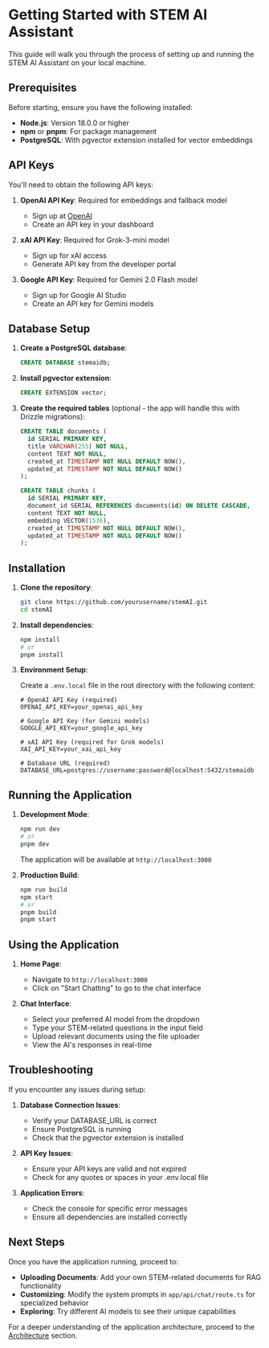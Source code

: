 # Getting Started with STEM AI Assistant

This guide will walk you through the process of setting up and running the STEM AI Assistant on your local machine.

## Prerequisites

Before starting, ensure you have the following installed:

- **Node.js**: Version 18.0.0 or higher
- **npm** or **pnpm**: For package management
- **PostgreSQL**: With pgvector extension installed for vector embeddings

## API Keys

You'll need to obtain the following API keys:

1. **OpenAI API Key**: Required for embeddings and fallback model
   - Sign up at [OpenAI](https://platform.openai.com/)
   - Create an API key in your dashboard

2. **xAI API Key**: Required for Grok-3-mini model
   - Sign up for xAI access
   - Generate API key from the developer portal

3. **Google API Key**: Required for Gemini 2.0 Flash model
   - Sign up for Google AI Studio
   - Create an API key for Gemini models

## Database Setup

1. **Create a PostgreSQL database**:
   ```sql
   CREATE DATABASE stemaidb;
   ```

2. **Install pgvector extension**:
   ```sql
   CREATE EXTENSION vector;
   ```

3. **Create the required tables** (optional - the app will handle this with Drizzle migrations):
   ```sql
   CREATE TABLE documents (
     id SERIAL PRIMARY KEY,
     title VARCHAR(255) NOT NULL,
     content TEXT NOT NULL,
     created_at TIMESTAMP NOT NULL DEFAULT NOW(),
     updated_at TIMESTAMP NOT NULL DEFAULT NOW()
   );

   CREATE TABLE chunks (
     id SERIAL PRIMARY KEY,
     document_id SERIAL REFERENCES documents(id) ON DELETE CASCADE,
     content TEXT NOT NULL,
     embedding VECTOR(1536),
     created_at TIMESTAMP NOT NULL DEFAULT NOW(),
     updated_at TIMESTAMP NOT NULL DEFAULT NOW()
   );
   ```

## Installation

1. **Clone the repository**:
   ```bash
   git clone https://github.com/yourusername/stemAI.git
   cd stemAI
   ```

2. **Install dependencies**:
   ```bash
   npm install
   # or
   pnpm install
   ```

3. **Environment Setup**:
   
   Create a `.env.local` file in the root directory with the following content:
   ```env
   # OpenAI API Key (required)
   OPENAI_API_KEY=your_openai_api_key

   # Google API Key (for Gemini models)
   GOOGLE_API_KEY=your_google_api_key

   # xAI API Key (required for Grok models)
   XAI_API_KEY=your_xai_api_key

   # Database URL (required)
   DATABASE_URL=postgres://username:password@localhost:5432/stemaidb
   ```

## Running the Application

1. **Development Mode**:
   ```bash
   npm run dev
   # or
   pnpm dev
   ```
   The application will be available at `http://localhost:3000`

2. **Production Build**:
   ```bash
   npm run build
   npm start
   # or
   pnpm build
   pnpm start
   ```

## Using the Application

1. **Home Page**: 
   - Navigate to `http://localhost:3000`
   - Click on "Start Chatting" to go to the chat interface

2. **Chat Interface**:
   - Select your preferred AI model from the dropdown
   - Type your STEM-related questions in the input field
   - Upload relevant documents using the file uploader
   - View the AI's responses in real-time

## Troubleshooting

If you encounter any issues during setup:

1. **Database Connection Issues**:
   - Verify your DATABASE_URL is correct
   - Ensure PostgreSQL is running
   - Check that the pgvector extension is installed

2. **API Key Issues**:
   - Ensure your API keys are valid and not expired
   - Check for any quotes or spaces in your .env.local file

3. **Application Errors**:
   - Check the console for specific error messages
   - Ensure all dependencies are installed correctly

## Next Steps

Once you have the application running, proceed to:

- **Uploading Documents**: Add your own STEM-related documents for RAG functionality
- **Customizing**: Modify the system prompts in `app/api/chat/route.ts` for specialized behavior
- **Exploring**: Try different AI models to see their unique capabilities

For a deeper understanding of the application architecture, proceed to the [Architecture](./architecture.md) section. 
